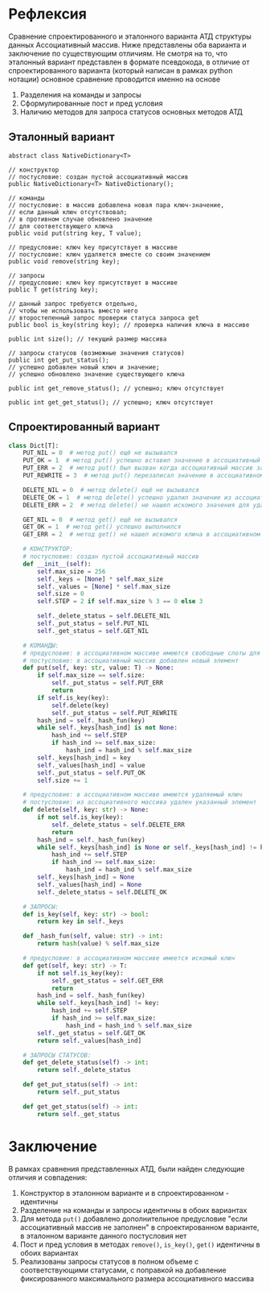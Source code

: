 # Рефлексия
Сравнение спроектированного и эталонного варианта АТД структуры данных Ассоциативный массив. 
Ниже представлены оба варианта и заключение по существующим отличиям. Не смотря на то, 
что эталонный вариант представлен в формате псевдокода, в отличие от спроектированного варианта 
(который написан в рамках python нотации) основное сравнение проводится именно на основе 
1. Разделения на команды и запросы
2. Сформулированные пост и пред условия
3. Наличию методов для запроса статусов основных методов АТД

## Эталонный вариант
```pseudocode
abstract class NativeDictionary<T>

// конструктор
// постусловие: создан пустой ассоциативный массив
public NativeDictionary<T> NativeDictionary();

// команды
// постусловие: в массив добавлена новая пара ключ-значение, 
// если данный ключ отсутствовал;
// в противном случае обновлено значение
// для соответствующего ключа
public void put(string key, T value);

// предусловие: ключ key присутствует в массиве
// постусловие: ключ удаляется вместе со своим значением
public void remove(string key);

// запросы
// предусловие: ключ key присутствует в массиве
public T get(string key);

// данный запрос требуется отдельно, 
// чтобы не использовать вместо него
// второстепенный запрос проверки статуса запроса get
public bool is_key(string key); // проверка наличия ключа в массиве

public int size(); // текущий размер массива

// запросы статусов (возможные значения статусов)
public int get_put_status();
// успешно добавлен новый ключ и значение; 
// успешно обновлено значение существующего ключа

public int get_remove_status(); // успешно; ключ отсутствует

public int get_get_status(); // успешно; ключ отсутствует
```

## Спроектированный вариант
```python
class Dict[T]:
    PUT_NIL = 0  # метод put() ещё не вызывался
    PUT_OK = 1  # метод put() успешно вставил значение в ассоциативный массив
    PUT_ERR = 2  # метод put() был вызван когда ассоциативный массив заполнен
    PUT_REWRITE = 3  # метод put() перезаписал значение в ассоциативном массиве

    DELETE_NIL = 0  # метод delete() ещё не вызывался
    DELETE_OK = 1  # метод delete() успешно удалил значение из ассоциативного массива
    DELETE_ERR = 2  # метод delete() не нашел искомого значения для удаления

    GET_NIL = 0  # метод get() ещё не вызывался
    GET_OK = 1  # метод get() успешно выполнился
    GET_ERR = 2  # метод get() не нашел искомого ключа в ассоциативном массиве

    # КОНСТРУКТОР:
    # постусловие: создан пустой ассоциативный массив
    def __init__(self):
        self.max_size = 256
        self._keys = [None] * self.max_size
        self._values = [None] * self.max_size
        self.size = 0
        self.STEP = 2 if self.max_size % 3 == 0 else 3

        self._delete_status = self.DELETE_NIL
        self._put_status = self.PUT_NIL
        self._get_status = self.GET_NIL

    # КОМАНДЫ:
    # предусловие: в ассоциативном массиве имеются свободные слоты для новых значений
    # постусловие: в ассоциативный массив добавлен новый элемент
    def put(self, key: str, value: T) -> None:
        if self.max_size == self.size:
            self._put_status = self.PUT_ERR
            return
        if self.is_key(key):
            self.delete(key)
            self._put_status = self.PUT_REWRITE
        hash_ind = self._hash_fun(key)
        while self._keys[hash_ind] is not None:
            hash_ind += self.STEP
            if hash_ind >= self.max_size:
                hash_ind = hash_ind % self.max_size
        self._keys[hash_ind] = key
        self._values[hash_ind] = value
        self._put_status = self.PUT_OK
        self.size += 1

    # предусловие: в ассоциативном массиве имеются удаляемый ключ
    # постусловие: из ассоциативного массива удален указанный элемент
    def delete(self, key: str) -> None:
        if not self.is_key(key):
            self._delete_status = self.DELETE_ERR
            return
        hash_ind = self._hash_fun(key)
        while self._keys[hash_ind] is None or self._keys[hash_ind] != key:
            hash_ind += self.STEP
            if hash_ind >= self.max_size:
                hash_ind = hash_ind % self.max_size
        self._keys[hash_ind] = None
        self._values[hash_ind] = None
        self._delete_status = self.DELETE_OK

    # ЗАПРОСЫ:
    def is_key(self, key: str) -> bool:
        return key in self._keys

    def _hash_fun(self, value: str) -> int:
        return hash(value) % self.max_size

    # предусловие: в ассоциативном массиве имеется искомый ключ
    def get(self, key: str) -> T:
        if not self.is_key(key):
            self._get_status = self.GET_ERR
            return
        hash_ind = self._hash_fun(key)
        while self._keys[hash_ind] != key:
            hash_ind += self.STEP
            if hash_ind >= self.max_size:
                hash_ind = hash_ind % self.max_size
        self._get_status = self.GET_OK
        return self._values[hash_ind]

    # ЗАПРОСЫ СТАТУСОВ:
    def get_delete_status(self) -> int:
        return self._delete_status

    def get_put_status(self) -> int:
        return self._put_status

    def get_get_status(self) -> int:
        return self._get_status
```

# Заключение 
В рамках сравнения представленных АТД, были найден следующие отличия и совпадения:
1. Конструктор в эталонном варианте и в спроектированном - идентичны
2. Разделение на команды и запросы идентичны в обоих вариантах
3. Для метода `put()` добавлено дополнительное предусловие "если ассоциативный массив не заполнен" в спроектированном варианте, 
в эталонном варианте данного постусловия нет
4. Пост и пред условия в методах `remove()`, `is_key()`, `get()` идентичны в обоих вариантах
5. Реализованы запросы статусов в полном объеме с соответствующими статусами, с поправкой на добавление фиксированного максимального
размера ассоциативного массива
